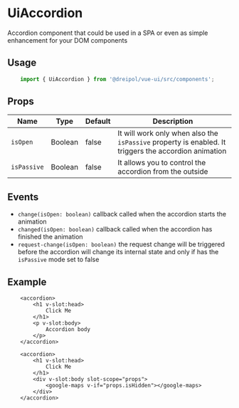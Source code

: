 # UiAccordion
Accordion component that could be used in a SPA or even as simple enhancement for your DOM components

## Usage
```js
    import { UiAccordion } from '@dreipol/vue-ui/src/components';
```

## Props
| Name | Type | Default | Description
| --- | --- | ---| ---|
|`isOpen` |Boolean| false | It will work only when also the `isPassive` property is enabled. It triggers the accordion animation
|`isPassive` |Boolean| false | It allows you to control the accordion from the outside

## Events
-  `change(isOpen: boolean)` callback called when the accordion starts the animation
-  `changed(isOpen: boolean)` callback called when the accordion has finished the animation
-  `request-change(isOpen: boolean)` the request change will be triggered before the accordion will change its internal state and only if has the `isPassive` mode set to false

## Example
```vue
    <accordion>
        <h1 v-slot:head>
            Click Me
        </h1>
        <p v-slot:body>
            Accordion body
        </p>
    </accordion>
    
    <accordion>
        <h1 v-slot:head>
            Click Me
        </h1>
        <div v-slot:body slot-scope="props">
            <google-maps v-if="props.isHidden"></google-maps>
        </div>
    </accordion>
```

